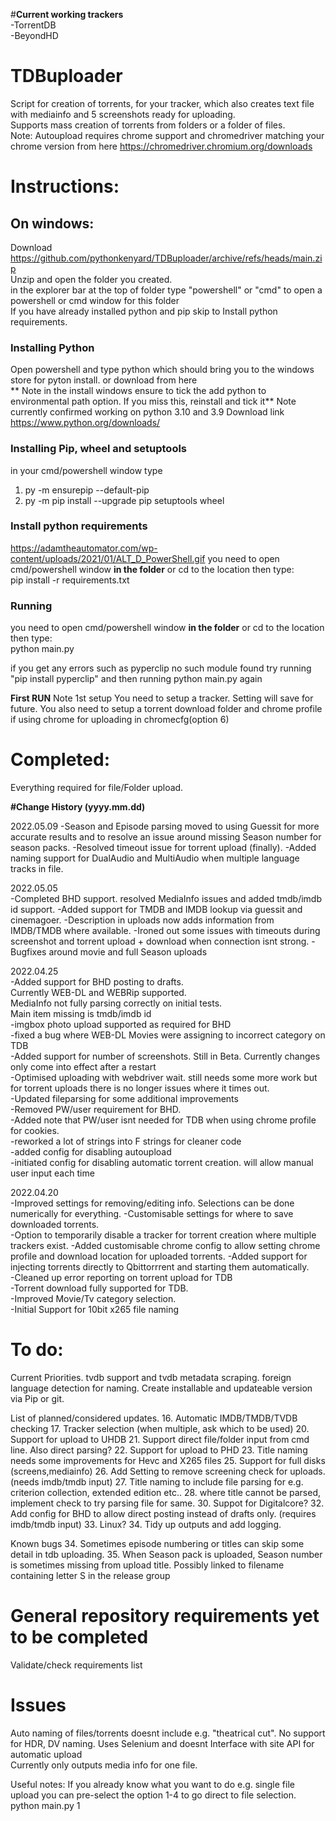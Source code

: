 #**Current working trackers**   
-TorrentDB   
-BeyondHD   
   
# TDBuploader  
Script for creation of torrents, for your tracker, which also creates text file with mediainfo and 5 screenshots ready for uploading.  
Supports mass creation of torrents from folders or a folder of files.  
Note: Autoupload requires chrome support and chromedriver matching your chrome version from here https://chromedriver.chromium.org/downloads

# Instructions:
## On windows:  
Download https://github.com/pythonkenyard/TDBuploader/archive/refs/heads/main.zip  
Unzip and open the folder you created.  
in the explorer bar at the top of folder type "powershell" or "cmd" to open a powershell or cmd window for this folder    
If you have already installed python and pip skip to Install python requirements.  

### Installing Python  
Open powershell and type python which should bring you to the windows store for pyton install. or download from here  
** Note in the install windows ensure to tick the add python to environmental path option. If you miss this, reinstall and tick it**
Note currently confirmed working on python 3.10 and 3.9
Download link https://www.python.org/downloads/

### Installing Pip, wheel and setuptools
in your cmd/powershell window type  
1. py -m ensurepip --default-pip
2. py -m pip install --upgrade pip setuptools wheel

### Install python requirements
https://adamtheautomator.com/wp-content/uploads/2021/01/ALT_D_PowerShell.gif
you need to open cmd/powershell window **in the folder** or cd to the location then type:  
pip install -r requirements.txt  
  
### Running  
you need to open cmd/powershell window **in the folder** or cd to the location then type:    
python main.py  

if you get any errors such as pyperclip no such module found try running "pip install pyperclip" and then running python main.py again

**First RUN**
Note 1st setup You need to setup a tracker. Setting will save for future.
You also need to setup a torrent download folder and chrome profile if using chrome for uploading in chromecfg(option 6)
  
# Completed:  
Everything required for file/Folder upload.
    
**#Change History (yyyy.mm.dd)**

2022.05.09
-Season and Episode parsing moved to using Guessit for more accurate results and to resolve an issue around missing Season number for season packs.
-Resolved timeout issue for torrent upload (finally).
-Added naming support for DualAudio and MultiAudio when multiple language tracks in file.

2022.05.05   
-Completed BHD support. resolved MediaInfo issues and added tmdb/imdb id support.
-Added support for TMDB and IMDB lookup via guessit and cinemagoer.
-Description in uploads now adds information from IMDB/TMDB where available.
-Ironed out some issues with timeouts during screenshot and torrent upload + download when connection isnt strong.
-Bugfixes around movie and full Season uploads

2022.04.25   
-Added support for BHD posting to drafts.    
  Currently WEB-DL and WEBRip supported.   
  MediaInfo not fully parsing correctly on initial tests.   
  Main item missing is tmdb/imdb id   
-imgbox photo upload supported as required for BHD   
-fixed a bug where WEB-DL Movies were assigning to incorrect category on TDB   
-Added support for number of screenshots. Still in Beta. Currently changes only come into effect after a restart   
-Optimised uploading with webdriver wait. still needs some more work but for torrent uploads there is no longer issues where it times out.   
-Updated fileparsing for some additional improvements   
-Removed PW/user requirement for BHD.    
-Added note that PW/user isnt needed for TDB when using chrome profile for cookies.   
-reworked a lot of strings into F strings for cleaner code   
-added config for disabling autoupload    
-initiated config for disabling automatic torrent creation. will allow manual user input each time   

   
2022.04.20    
-Improved settings for removing/editing info. Selections can be done numerically for everything.
-Customisable settings for where to save downloaded torrents.   
-Option to temporarily disable a tracker for torrent creation where multiple trackers exist.
-Added customisable chrome config to allow setting chrome profile and download location for uploaded torrents.
-Added support for injecting torrents directly to Qbittorrrent and starting them automatically.    
-Cleaned up error reporting on torrent upload for TDB    
-Torrent download fully supported for TDB.    
-Improved Movie/Tv category selection.   
-Initial Support for 10bit x265 file naming



# To do:  
Current Priorities.
tvdb support and tvdb metadata scraping.
foreign language detection for naming.
Create installable and updateable version via Pip or git.

List of planned/considered updates.
16. Automatic IMDB/TMDB/TVDB checking
17. Tracker selection (when multiple, ask which to be used)
20. Support for upload to UHDB
21. Support direct file/folder input from cmd line. Also direct parsing?
22. Support for upload to PHD
23. Title naming needs some improvements for Hevc and X265 files
25. Support for full disks (screens,mediainfo)
26. Add Setting to remove screening check for uploads. (needs imdb/tmdb input)
27. Title naming to include file parsing for e.g. criterion collection, extended edition etc..
28. where title cannot be parsed, implement check to try parsing file for same.
30. Suppot for Digitalcore?
32. Add config for BHD to allow direct posting instead of drafts only. (requires imdb/tmdb input)
33. Linux?
34. Tidy up outputs and add logging.

Known bugs
34. Sometimes episode numbering or titles can skip some detail in tdb uploading.
35. When Season pack is uploaded, Season number is sometimes missing from upload title. Possibly linked to filename containing letter S in the release group
  
# General repository requirements yet to be completed  
Validate/check requirements list  
  
# Issues  
Auto naming of files/torrents doesnt include e.g. "theatrical cut". No support for HDR, DV naming.
Uses Selenium and doesnt Interface with site API for automatic upload   
Currently only outputs media info for one file.

Useful notes:
If you already know what you want to do e.g. single file upload you can pre-select the option 1-4 to go direct to file selection.   
python main.py 1
